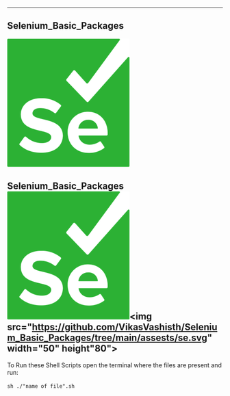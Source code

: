 ---
## Selenium_Basic_Packages  

![img.png](img.png)

## Selenium_Basic_Packages  ![img.png](img.png)<img src="https://github.com/VikasVashisth/Selenium_Basic_Packages/tree/main/assests/se.svg" width="50" height"80">


To Run these Shell Scripts
open the terminal where the files are present and run:

`sh ./"name of file".sh`
